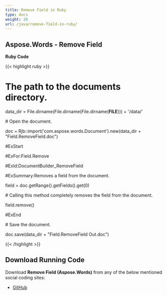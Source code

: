 ```yaml
---
title: Remove Field in Ruby
type: docs
weight: 20
url: /java/remove-field-in-ruby/
---
```


## **Aspose.Words - Remove Field**
**Ruby Code**

{{< highlight ruby >}}

 # The path to the documents directory.

data_dir = File.dirname(File.dirname(File.dirname(__FILE__))) + '/data/'

\# Open the document.

doc = Rjb::import('com.aspose.words.Document').new(data_dir + "Field.RemoveField.doc")

#ExStart

#ExFor:Field.Remove

#ExId:DocumentBuilder_RemoveField

#ExSummary:Removes a field from the document.

field = doc.getRange().getFields().get(0)

\# Calling this method completely removes the field from the document.

field.remove()

#ExEnd

\# Save the document.

doc.save(data_dir + "Field.RemoveField Out.doc")

{{< /highlight >}}
## **Download Running Code**
Download **Remove Field (Aspose.Words)** from any of the below mentioned social coding sites:

- [GitHub](https://github.com/aspose-words/Aspose.Words-for-Java/blob/master/Plugins/Aspose_Words_Java_for_Ruby/lib/asposewordsjavaforruby/removefield.rb)
